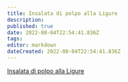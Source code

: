 ```yaml
---
title: Insalata di polpo alla Ligure
description: 
published: true
date: 2022-08-04T22:54:41.836Z
tags: 
editor: markdown
dateCreated: 2022-08-04T22:54:41.836Z
---
```


[Insalata di polpo alla Ligure](https://www.youtube.com/watch?v=XE5djaFsHXc)